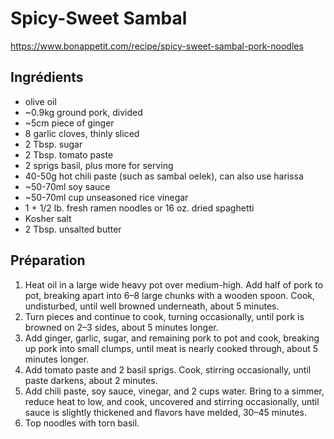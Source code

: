 # Spicy-Sweet Sambal

https://www.bonappetit.com/recipe/spicy-sweet-sambal-pork-noodles

## Ingrédients

* olive oil
* ~0.9kg ground pork, divided
* ~5cm piece of ginger
* 8 garlic cloves, thinly sliced
* 2 Tbsp. sugar
* 2 Tbsp. tomato paste
* 2 sprigs basil, plus more for serving
* 40-50g hot chili paste (such as sambal oelek), can also use harissa
* ~50-70ml soy sauce
* ~50-70ml cup unseasoned rice vinegar
* 1 + 1/2 lb. fresh ramen noodles or 16 oz. dried spaghetti
* Kosher salt
* 2 Tbsp. unsalted butter

## Préparation

1. Heat oil in a large wide heavy pot over medium-high. Add half of pork to pot, breaking apart into 6–8 large chunks with a wooden spoon. Cook, undisturbed, until well browned underneath, about 5 minutes.
2. Turn pieces and continue to cook, turning occasionally, until pork is browned on 2–3 sides, about 5 minutes longer.
3. Add ginger, garlic, sugar, and remaining pork to pot and cook, breaking up pork into small clumps, until meat is nearly cooked through, about 5 minutes longer.
4. Add tomato paste and 2 basil sprigs. Cook, stirring occasionally, until paste darkens, about 2 minutes.
5. Add chili paste, soy sauce, vinegar, and 2 cups water. Bring to a simmer, reduce heat to low, and cook, uncovered and stirring occasionally, until sauce is slightly thickened and flavors have melded, 30–45 minutes.
6. Top noodles with torn basil.
